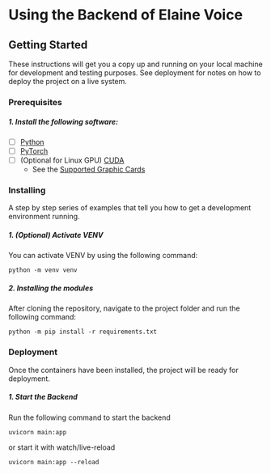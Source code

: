 # Using the Backend of Elaine Voice

## Getting Started

These instructions will get you a copy up and running on your local machine for development and testing purposes. See deployment for notes on how to deploy the project on a live system.

### Prerequisites
##### 1. Install the following software:
- [ ] [Python](https://www.python.org/)
- [ ] [PyTorch](https://pytorch.org/)
- [ ] (Optional for Linux GPU) [CUDA](https://developer.nvidia.com/cuda-downloads)
  * See the [Supported Graphic Cards](https://developer.nvidia.com/cuda-gpus)

### Installing
A step by step series of examples that tell you how to get a development environment running.

##### 1. (Optional) Activate VENV
You can activate VENV by using the following command: 
```console
python -m venv venv
```

##### 2. Installing the modules
After cloning the repository, navigate to the project folder and run the following command: 
```console   
python -m pip install -r requirements.txt
```

### Deployment
Once the containers have been installed, the project will be ready for deployment. 

##### 1. Start the Backend
Run the following command to start the backend
```console   
uvicorn main:app
```
or start it with watch/live-reload
```console   
uvicorn main:app --reload
```
